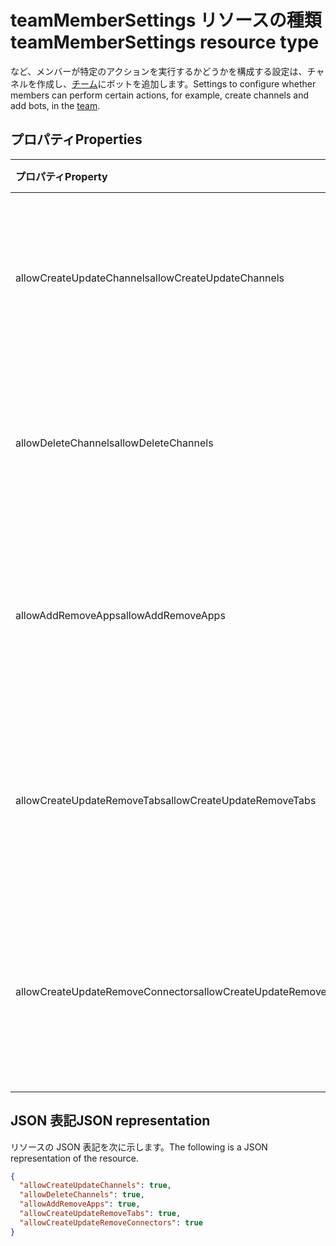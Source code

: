 # <a name="teammembersettings-resource-type"></a><span data-ttu-id="6f65c-101">teamMemberSettings リソースの種類</span><span class="sxs-lookup"><span data-stu-id="6f65c-101">teamMemberSettings resource type</span></span>



<span data-ttu-id="6f65c-102">など、メンバーが特定のアクションを実行するかどうかを構成する設定は、チャネルを作成し、[チーム](team.md)にボットを追加します。</span><span class="sxs-lookup"><span data-stu-id="6f65c-102">Settings to configure whether members can perform certain actions, for example, create channels and add bots, in the [team](team.md).</span></span>

## <a name="properties"></a><span data-ttu-id="6f65c-103">プロパティ</span><span class="sxs-lookup"><span data-stu-id="6f65c-103">Properties</span></span>
| <span data-ttu-id="6f65c-104">プロパティ</span><span class="sxs-lookup"><span data-stu-id="6f65c-104">Property</span></span>     | <span data-ttu-id="6f65c-105">型</span><span class="sxs-lookup"><span data-stu-id="6f65c-105">Type</span></span>   |<span data-ttu-id="6f65c-106">説明</span><span class="sxs-lookup"><span data-stu-id="6f65c-106">Description</span></span>|
|:---------------|:--------|:----------|
|<span data-ttu-id="6f65c-107">allowCreateUpdateChannels</span><span class="sxs-lookup"><span data-stu-id="6f65c-107">allowCreateUpdateChannels</span></span>|<span data-ttu-id="6f65c-108">Boolean</span><span class="sxs-lookup"><span data-stu-id="6f65c-108">Boolean</span></span>|<span data-ttu-id="6f65c-109">True の場合、メンバー セットを追加したりチャンネルを更新する場合。</span><span class="sxs-lookup"><span data-stu-id="6f65c-109">If set to true, members can add and update channels.</span></span>|
|<span data-ttu-id="6f65c-110">allowDeleteChannels</span><span class="sxs-lookup"><span data-stu-id="6f65c-110">allowDeleteChannels</span></span>|<span data-ttu-id="6f65c-111">Boolean</span><span class="sxs-lookup"><span data-stu-id="6f65c-111">Boolean</span></span>|<span data-ttu-id="6f65c-112">場合は true の場合、メンバーに設定するには、チャンネルを削除できます。</span><span class="sxs-lookup"><span data-stu-id="6f65c-112">If set to true, members can delete channels.</span></span>|
|<span data-ttu-id="6f65c-113">allowAddRemoveApps</span><span class="sxs-lookup"><span data-stu-id="6f65c-113">allowAddRemoveApps</span></span>|<span data-ttu-id="6f65c-114">Boolean</span><span class="sxs-lookup"><span data-stu-id="6f65c-114">Boolean</span></span>|<span data-ttu-id="6f65c-115">場合は true の場合、メンバー セットは、追加し、アプリケーションを削除できます。</span><span class="sxs-lookup"><span data-stu-id="6f65c-115">If set to true, members can add and remove apps.</span></span>|
|<span data-ttu-id="6f65c-116">allowCreateUpdateRemoveTabs</span><span class="sxs-lookup"><span data-stu-id="6f65c-116">allowCreateUpdateRemoveTabs</span></span>|<span data-ttu-id="6f65c-117">Boolean</span><span class="sxs-lookup"><span data-stu-id="6f65c-117">Boolean</span></span>|<span data-ttu-id="6f65c-118">場合は true の場合、メンバー セットを追加、更新、およびタブを削除します。</span><span class="sxs-lookup"><span data-stu-id="6f65c-118">If set to true, members can add, update, and remove tabs.</span></span> |
|<span data-ttu-id="6f65c-119">allowCreateUpdateRemoveConnectors</span><span class="sxs-lookup"><span data-stu-id="6f65c-119">allowCreateUpdateRemoveConnectors</span></span>|<span data-ttu-id="6f65c-120">Boolean</span><span class="sxs-lookup"><span data-stu-id="6f65c-120">Boolean</span></span>|<span data-ttu-id="6f65c-121">場合は true の場合、メンバー セットを追加、更新、およびコネクタを削除します。</span><span class="sxs-lookup"><span data-stu-id="6f65c-121">If set to true, members can add, update, and remove connectors.</span></span>|

## <a name="json-representation"></a><span data-ttu-id="6f65c-122">JSON 表記</span><span class="sxs-lookup"><span data-stu-id="6f65c-122">JSON representation</span></span>

<span data-ttu-id="6f65c-123">リソースの JSON 表記を次に示します。</span><span class="sxs-lookup"><span data-stu-id="6f65c-123">The following is a JSON representation of the resource.</span></span>

<!-- {
  "blockType": "resource",
  "@odata.type": "microsoft.graph.teamMemberSettings"
}-->

```json
{
  "allowCreateUpdateChannels": true,
  "allowDeleteChannels": true,
  "allowAddRemoveApps": true,
  "allowCreateUpdateRemoveTabs": true,
  "allowCreateUpdateRemoveConnectors": true
}
```

<!-- uuid: 8fcb5dbc-d5aa-4681-8e31-b001d5168d79
2015-10-25 14:57:30 UTC -->
<!-- {
  "type": "#page.annotation",
  "description": "team's memberSettings resource",
  "keywords": "",
  "section": "documentation",
  "tocPath": ""
}-->
